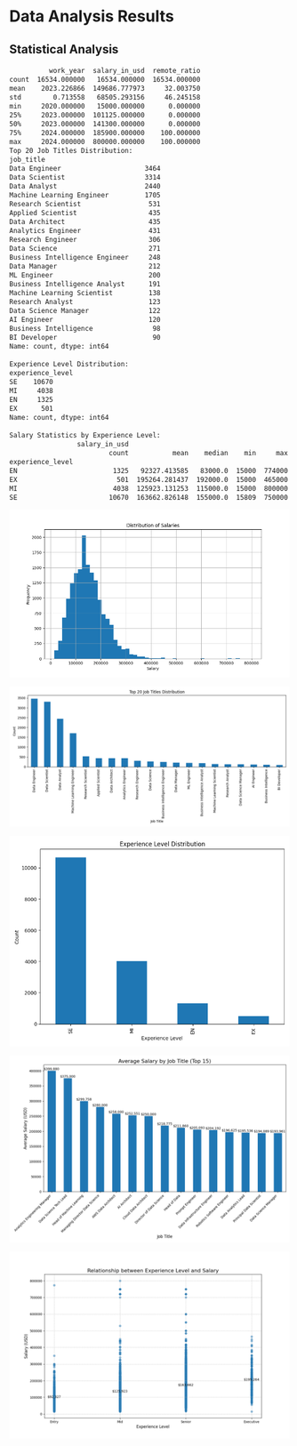 # Data Analysis Results

## Statistical Analysis

```
          work_year  salary_in_usd  remote_ratio
count  16534.000000   16534.000000  16534.000000
mean    2023.226866  149686.777973     32.003750
std        0.713558   68505.293156     46.245158
min     2020.000000   15000.000000      0.000000
25%     2023.000000  101125.000000      0.000000
50%     2023.000000  141300.000000      0.000000
75%     2024.000000  185900.000000    100.000000
max     2024.000000  800000.000000    100.000000
Top 20 Job Titles Distribution:
job_title
Data Engineer                     3464
Data Scientist                    3314
Data Analyst                      2440
Machine Learning Engineer         1705
Research Scientist                 531
Applied Scientist                  435
Data Architect                     435
Analytics Engineer                 431
Research Engineer                  306
Data Science                       271
Business Intelligence Engineer     248
Data Manager                       212
ML Engineer                        200
Business Intelligence Analyst      191
Machine Learning Scientist         138
Research Analyst                   123
Data Science Manager               122
AI Engineer                        120
Business Intelligence               98
BI Developer                        90
Name: count, dtype: int64

Experience Level Distribution:
experience_level
SE    10670
MI     4038
EN     1325
EX      501
Name: count, dtype: int64

Salary Statistics by Experience Level:
                 salary_in_usd                                        
                         count           mean    median    min     max
experience_level                                                      
EN                        1325   92327.413585   83000.0  15000  774000
EX                         501  195264.281437  192000.0  15000  465000
MI                        4038  125923.131253  115000.0  15000  800000
SE                       10670  163662.826148  155000.0  15809  750000
```

![Salary Distribution](output/salary_distribution.png)

![Job Title Distribution](output/job_title_distribution.png)

![Experience Level Distribution](output/experience_level_distribution.png)

![Average Salary By Job](output/average_salary_by_job.png)

![Salary Vs Experience](output/salary_vs_experience.png)

